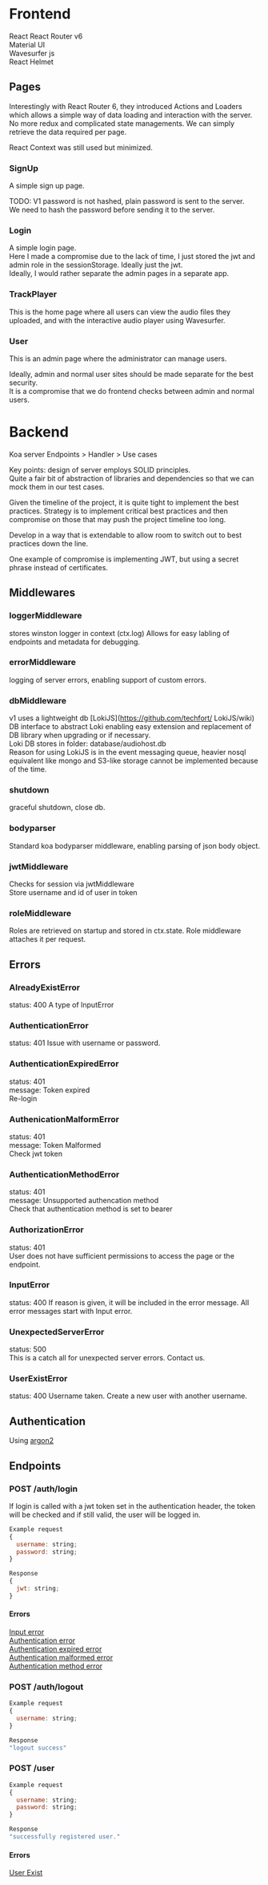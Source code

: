 # Frontend
React 
React Router v6  
Material UI  
Wavesurfer js  
React Helmet  

## Pages
Interestingly with React Router 6, they introduced Actions and Loaders which allows a simple way of data loading and interaction with the server.  
No more redux and complicated state managements. We can simply retrieve the data required per page. 

React Context was still used but minimized.  

### SignUp
A simple sign up page.  

TODO: V1 password is not hashed, plain password is sent to the server.  
We need to hash the password before sending it to the server.  

### Login
A simple login page.  
Here I made a compromise due to the lack of time, I just stored the jwt and admin role in the sessionStorage. Ideally just the jwt.  
Ideally, I would rather separate the admin pages in a separate app.  

### TrackPlayer
This is the home page where all users can view the audio files they uploaded, and with the interactive audio player using Wavesurfer.  

### User
This is an admin page where the administrator can manage users.  

Ideally, admin and normal user sites should be made separate for the best security.  
It is a compromise that we do frontend checks between admin and normal users. 


# Backend
Koa server
Endpoints > Handler > Use cases

Key points: design of server employs SOLID principles.  
Quite a fair bit of abstraction of libraries and dependencies so that we can mock them in our test cases.  

Given the timeline of the project, it is quite tight to implement the best practices. Strategy is to implement critical best practices and then compromise on those that may push the project timeline too long.  

Develop in a way that is extendable to allow room to switch out to best practices down the line.  

One example of compromise is implementing JWT, but using a secret phrase instead of certificates.   

## Middlewares
### loggerMiddleware
stores winston logger in context (ctx.log)
Allows for easy labling of endpoints and metadata for debugging.    

### errorMiddleware  
logging of server errors, enabling support of custom errors.  

### dbMiddleware
v1 uses a lightweight db [LokiJS](https://github.com/techfort/ LokiJS/wiki)  
DB interface to abstract Loki enabling easy extension and replacement of DB library when upgrading or if necessary.   
Loki DB stores in folder: database/audiohost.db  
Reason for using LokiJS is in the event messaging queue, heavier nosql equivalent like mongo and S3-like storage cannot be implemented because of the time.  

### shutdown
graceful shutdown, close db.  

### bodyparser
Standard koa bodyparser middleware, enabling parsing of json body object.  

### jwtMiddleware
Checks for session via jwtMiddleware  
Store username and id of user in token  

### roleMiddleware  
Roles are retrieved on startup and stored in ctx.state. Role middleware attaches it per request.  


## Errors
### AlreadyExistError
status: 400
A type of InputError

### AuthenticationError
status: 401
Issue with username or password.  

### AuthenticationExpiredError
status: 401  
message: Token expired  
Re-login  

### AuthenicationMalformError 
status: 401  
message: Token Malformed  
Check jwt token  

### AuthenticationMethodError  
status: 401  
message: Unsupported authencation method  
Check that authentication method is set to bearer

### AuthorizationError  
status: 401  
User does not have sufficient permissions to access the page or the endpoint.  

### InputError
status: 400
If reason is given, it will be included in the error message. All error messages start with Input error.

### UnexpectedServerError  
status: 500  
This is a catch all for unexpected server errors. Contact us.  

### UserExistError
status: 400
Username taken. Create a new user with another username. 


## Authentication
Using [argon2](https://github.com/ranisalt/node-argon2)

## Endpoints
### POST /auth/login
If login is called with a jwt token set in the authentication header, the token will be checked and if still valid, the user will be logged in.  
```javascript
Example request
{
  username: string;
  password: string;
}

Response
{
  jwt: string;
}
```
#### Errors
[Input error](#InputError)  
[Authentication error](#AuthenticationError)  
[Authentication expired error](#AuthenticationExpiredError)  
[Authentication malformed error](#AuthenticationMalformError)  
[Authentication method error](#AuthenticationMethodError)  

### POST /auth/logout
```javascript
Example request
{
  username: string;
}

Response
"logout success"
```

### POST /user
```javascript
Example request
{
  username: string;
  password: string;
}

Response
"successfully registered user."
```
#### Errors
[User Exist](#UserExistError)

